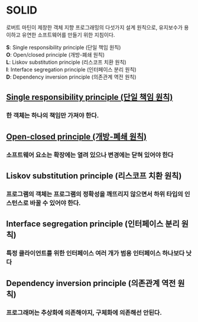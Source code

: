 # SOLID

로버트 마틴이 제창한 객체 지향 프로그래밍의 다섯가지 설계 원칙으로,
유지보수가 용이하고 유연한 소프트웨어를 만들기 위한 지침이다.

**S**: Single responsibility principle (단일 책임 원칙)  
**O**: Open/closed principle (개방-폐쇄 원칙)  
**L**: Liskov substitution principle (리스코프 치환 원칙)  
**I**: Interface segregation principle (인터페이스 분리 원칙)  
**D**: Dependency inversion principle (의존관계 역전 원칙)

## [Single responsibility principle (단일 책임 원칙)](./srp.md)

### 한 객체는 하나의 책임만 가져야 한다.

## [Open-closed principle (개방-폐쇄 원칙)](./ocp.md)

### 소프트웨어 요소는 확장에는 열려 있으나 변경에는 닫혀 있어야 한다

## Liskov substitution principle (리스코프 치환 원칙)

### 프로그램의 객체는 프로그램의 정확성을 깨뜨리지 않으면서 하위 타입의 인스턴스로 바꿀 수 있어야 한다.

## Interface segregation principle (인터페이스 분리 원칙)

### 특정 클라이언트를 위한 인터페이스 여러 개가 범용 인터페이스 하나보다 낫다

## Dependency inversion principle (의존관계 역전 원칙)

### 프로그래머는 추상화에 의존해야지, 구체화에 의존해선 안된다.
